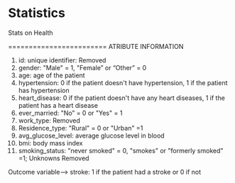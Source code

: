 # Statistics
Stats on Health 

========================
ATRIBUTE INFORMATION

1) id: unique identifier: Removed
2) gender: "Male" = 1, "Female” or “Other” = 0
3) age: age of the patient
4) hypertension: 0 if the patient doesn't have hypertension, 1 if the patient has hypertension
5) heart_disease: 0 if the patient doesn't have any heart diseases, 1 if the patient has a heart disease
6) ever_married: "No” = 0 or "Yes" = 1
7) work_type: Removed
8) Residence_type: "Rural" = 0 or "Urban" =1
9) avg_glucose_level: average glucose level in blood
10) bmi: body mass index
11) smoking_status:  "never smoked" = 0,  "smokes" or "formerly smoked" =1; Unknowns Removed

Outcome variable—> stroke: 1 if the patient had a stroke or 0 if not
